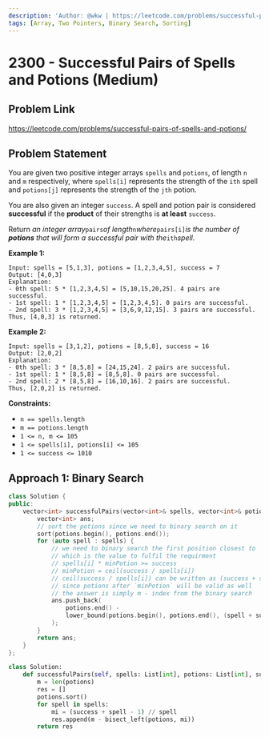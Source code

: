 ```yaml
---
description: 'Author: @wkw | https://leetcode.com/problems/successful-pairs-of-spells-and-potions/'
tags: [Array, Two Pointers, Binary Search, Sorting]
---
```


# 2300 - Successful Pairs of Spells and Potions (Medium)

## Problem Link

https://leetcode.com/problems/successful-pairs-of-spells-and-potions/

## Problem Statement

You are given two positive integer arrays `spells` and `potions`, of length `n` and `m` respectively, where `spells[i]` represents the strength of the `ith` spell and `potions[j]` represents the strength of the `jth` potion.

You are also given an integer `success`. A spell and potion pair is considered **successful** if the **product** of their strengths is **at least** `success`.

Return _an integer array_`pairs`_of length_`n`_where_`pairs[i]`_is the number of **potions** that will form a successful pair with the_`ith`_spell._

**Example 1:**

```
Input: spells = [5,1,3], potions = [1,2,3,4,5], success = 7
Output: [4,0,3]
Explanation:
- 0th spell: 5 * [1,2,3,4,5] = [5,10,15,20,25]. 4 pairs are successful.
- 1st spell: 1 * [1,2,3,4,5] = [1,2,3,4,5]. 0 pairs are successful.
- 2nd spell: 3 * [1,2,3,4,5] = [3,6,9,12,15]. 3 pairs are successful.
Thus, [4,0,3] is returned.
```

**Example 2:**

```
Input: spells = [3,1,2], potions = [8,5,8], success = 16
Output: [2,0,2]
Explanation:
- 0th spell: 3 * [8,5,8] = [24,15,24]. 2 pairs are successful.
- 1st spell: 1 * [8,5,8] = [8,5,8]. 0 pairs are successful.
- 2nd spell: 2 * [8,5,8] = [16,10,16]. 2 pairs are successful.
Thus, [2,0,2] is returned.
```

**Constraints:**

- `n == spells.length`
- `m == potions.length`
- `1 <= n, m <= 105`
- `1 <= spells[i], potions[i] <= 105`
- `1 <= success <= 1010`

## Approach 1: Binary Search

<Tabs>
<TabItem value="cpp" label="C++">
<SolutionAuthor name="@wkw"/>

```cpp
class Solution {
public:
    vector<int> successfulPairs(vector<int>& spells, vector<int>& potions, long long success) {
        vector<int> ans;
        // sort the potions since we need to binary search on it
        sort(potions.begin(), potions.end());
        for (auto spell : spells) {
            // we need to binary search the first position closest to `minPotion`
            // which is the value to fulfil the requirment
            // spells[i] * minPotion >= success
            // minPotion = ceil(success / spells[i])
            // ceil(success / spells[i]) can be written as (success + spell - 1) // spell
            // since potions after `minPotion` will be valid as well
            // the answer is simply m - index from the binary search
            ans.push_back(
                potions.end() -
                lower_bound(potions.begin(), potions.end(), (spell + success - 1) / spell)
            );
        }
        return ans;
    }
};
```

</TabItem>

<TabItem value="py" label="Python">
<SolutionAuthor name="@wkw"/>

```py
class Solution:
    def successfulPairs(self, spells: List[int], potions: List[int], success: int) -> List[int]:
        m = len(potions)
        res = []
        potions.sort()
        for spell in spells:
            mi = (success + spell - 1) // spell
            res.append(m - bisect_left(potions, mi))
        return res
```

</TabItem>
</Tabs>
